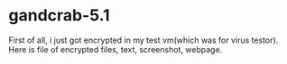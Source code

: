 # gandcrab-5.1
First of all, i just got encrypted in my test vm(which was for virus testor).
Here is file of encrypted files, text, screenshot, webpage.
